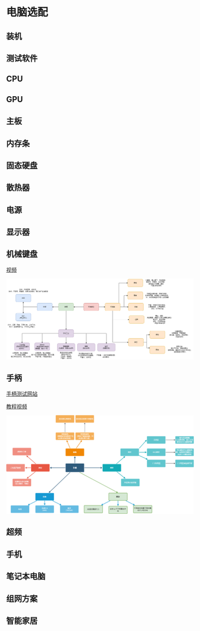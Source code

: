 # 电脑选配

## 装机

## 测试软件

## CPU

## GPU

## 主板

## 内存条

## 固态硬盘

## 散热器

## 电源

## 显示器

## 机械键盘

[视频](https://www.bilibili.com/video/BV1tt41147Fr)

![](../images/keyboard.png)

## 手柄

[手柄测试网站](https://hardwaretester.com/gamepad)

[教程视频](https://www.bilibili.com/video/BV1tS4y1E75c)

![](../images/gamepad.png)


## 超频

## 手机

## 笔记本电脑

## 组网方案

## 智能家居

